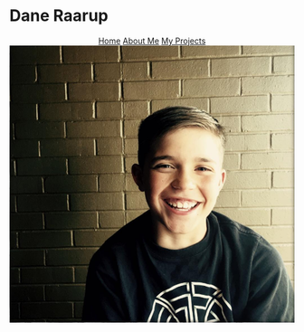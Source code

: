# Dane Raarup
<div style="text-align:center">
      <span>
            <a href="index.html">Home</a>
            <a href="about.html">About Me</a>
            <a href="myprojects.html">My Projects</a>
      </span>
     <img src="dane.PNG" alt="a picture of me">
     
